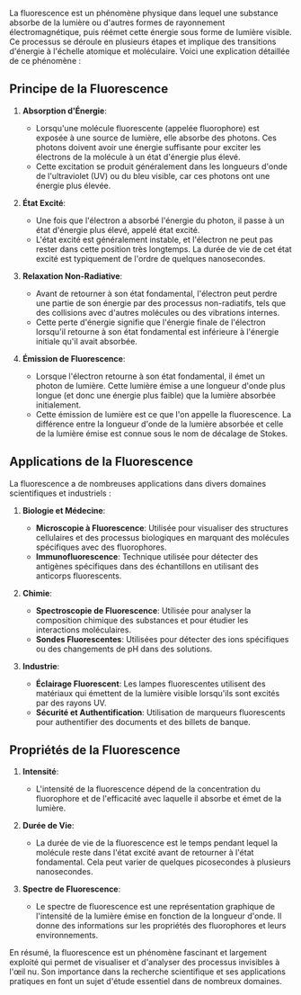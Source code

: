 La fluorescence est un phénomène physique dans lequel une substance absorbe de la lumière ou d'autres formes de rayonnement électromagnétique, puis réémet cette énergie sous forme de lumière visible. Ce processus se déroule en plusieurs étapes et implique des transitions d'énergie à l'échelle atomique et moléculaire. Voici une explication détaillée de ce phénomène :

## Principe de la Fluorescence

1. **Absorption d'Énergie**:
    - Lorsqu'une molécule fluorescente (appelée fluorophore) est exposée à une source de lumière, elle absorbe des photons. Ces photons doivent avoir une énergie suffisante pour exciter les électrons de la molécule à un état d'énergie plus élevé.
    - Cette excitation se produit généralement dans les longueurs d'onde de l'ultraviolet (UV) ou du bleu visible, car ces photons ont une énergie plus élevée.

2. **État Excité**:
    - Une fois que l'électron a absorbé l'énergie du photon, il passe à un état d'énergie plus élevé, appelé état excité.
    - L'état excité est généralement instable, et l'électron ne peut pas rester dans cette position très longtemps. La durée de vie de cet état excité est typiquement de l'ordre de quelques nanosecondes.

3. **Relaxation Non-Radiative**:
    - Avant de retourner à son état fondamental, l'électron peut perdre une partie de son énergie par des processus non-radiatifs, tels que des collisions avec d'autres molécules ou des vibrations internes.
    - Cette perte d'énergie signifie que l'énergie finale de l'électron lorsqu'il retourne à son état fondamental est inférieure à l'énergie initiale qu'il avait absorbée.

4. **Émission de Fluorescence**:
    - Lorsque l'électron retourne à son état fondamental, il émet un photon de lumière. Cette lumière émise a une longueur d'onde plus longue (et donc une énergie plus faible) que la lumière absorbée initialement.
    - Cette émission de lumière est ce que l'on appelle la fluorescence. La différence entre la longueur d'onde de la lumière absorbée et celle de la lumière émise est connue sous le nom de décalage de Stokes.

## Applications de la Fluorescence

La fluorescence a de nombreuses applications dans divers domaines scientifiques et industriels :

1. **Biologie et Médecine**:
    - **Microscopie à Fluorescence**: Utilisée pour visualiser des structures cellulaires et des processus biologiques en marquant des molécules spécifiques avec des fluorophores.
    - **Immunofluorescence**: Technique utilisée pour détecter des antigènes spécifiques dans des échantillons en utilisant des anticorps fluorescents.

2. **Chimie**:
    - **Spectroscopie de Fluorescence**: Utilisée pour analyser la composition chimique des substances et pour étudier les interactions moléculaires.
    - **Sondes Fluorescentes**: Utilisées pour détecter des ions spécifiques ou des changements de pH dans des solutions.

3. **Industrie**:
    - **Éclairage Fluorescent**: Les lampes fluorescentes utilisent des matériaux qui émettent de la lumière visible lorsqu'ils sont excités par des rayons UV.
    - **Sécurité et Authentification**: Utilisation de marqueurs fluorescents pour authentifier des documents et des billets de banque.

## Propriétés de la Fluorescence

1. **Intensité**:
    - L'intensité de la fluorescence dépend de la concentration du fluorophore et de l'efficacité avec laquelle il absorbe et émet de la lumière.

2. **Durée de Vie**:
    - La durée de vie de la fluorescence est le temps pendant lequel la molécule reste dans l'état excité avant de retourner à l'état fondamental. Cela peut varier de quelques picosecondes à plusieurs nanosecondes.

3. **Spectre de Fluorescence**:
    - Le spectre de fluorescence est une représentation graphique de l'intensité de la lumière émise en fonction de la longueur d'onde. Il donne des informations sur les propriétés des fluorophores et leurs environnements.

En résumé, la fluorescence est un phénomène fascinant et largement exploité qui permet de visualiser et d'analyser des processus invisibles à l'œil nu. Son importance dans la recherche scientifique et ses applications pratiques en font un sujet d'étude essentiel dans de nombreux domaines.